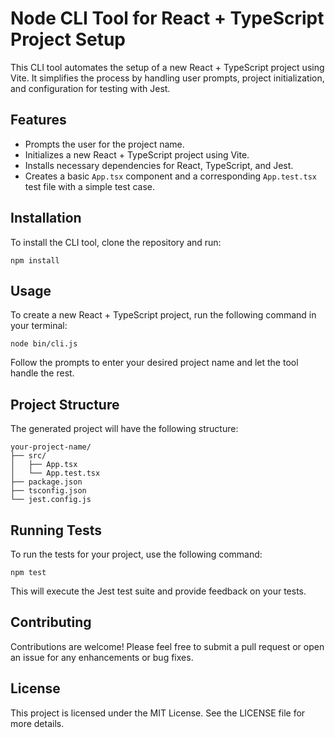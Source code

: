 # Node CLI Tool for React + TypeScript Project Setup

This CLI tool automates the setup of a new React + TypeScript project using Vite. It simplifies the process by handling user prompts, project initialization, and configuration for testing with Jest.

## Features

- Prompts the user for the project name.
- Initializes a new React + TypeScript project using Vite.
- Installs necessary dependencies for React, TypeScript, and Jest.
- Creates a basic `App.tsx` component and a corresponding `App.test.tsx` test file with a simple test case.

## Installation

To install the CLI tool, clone the repository and run:

```
npm install
```

## Usage

To create a new React + TypeScript project, run the following command in your terminal:

```
node bin/cli.js
```

Follow the prompts to enter your desired project name and let the tool handle the rest.

## Project Structure

The generated project will have the following structure:

```
your-project-name/
├── src/
│   ├── App.tsx
│   └── App.test.tsx
├── package.json
├── tsconfig.json
└── jest.config.js
```

## Running Tests

To run the tests for your project, use the following command:

```
npm test
```

This will execute the Jest test suite and provide feedback on your tests.

## Contributing

Contributions are welcome! Please feel free to submit a pull request or open an issue for any enhancements or bug fixes.

## License

This project is licensed under the MIT License. See the LICENSE file for more details.